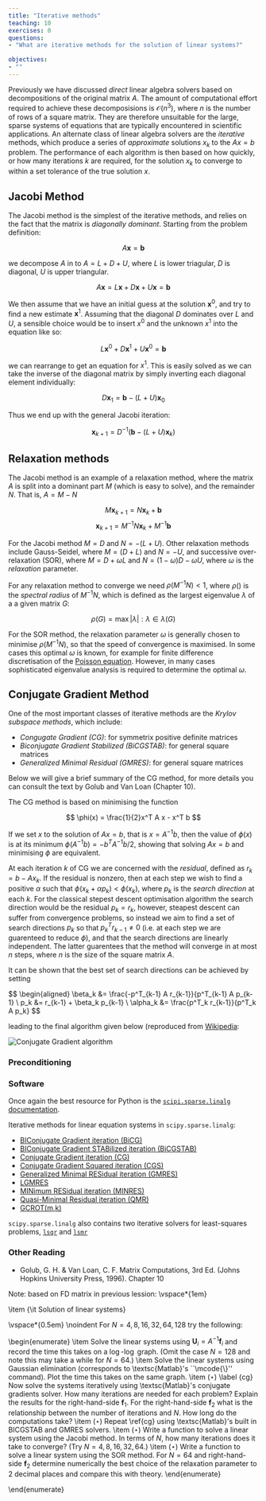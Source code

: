```yaml
---
title: "Iterative methods"
teaching: 10
exercises: 0
questions:
- "What are iterative methods for the solution of linear systems?"

objectives:
- ""
---
```


Previously we have discussed *direct* linear algebra solvers based on decompositions of 
the original matrix $A$. The amount of computational effort required to achieve these 
decomposisions is $\mathcal{O}(n^3)$, where $n$ is the number of rows of a square 
matrix. They are therefore unsuitable for the large, sparse systems of equations that 
are typically encountered in scientific applications. An alternate class of linear 
algebra solvers are the *iterative* methods, which produce a series of *approximate* 
solutions $x_k$ to the $A x = b$ problem. The performance of each algorithm is then 
based on how quickly, or how many iterations $k$ are required, for the solution $x_k$ to 
converge to within a set tolerance of the true solution $x$.

## Jacobi Method

The Jacobi method is the simplest of the iterative methods, and relies on the fact that 
the matrix is *diagonally dominant*. Starting from the problem definition:

$$
A\mathbf{x} = \mathbf{b}
$$

we decompose $A$ in to $A = L + D + U$, where $L$ is lower triagular, $D$ is diagonal, 
$U$ is upper triangular. 

$$
A\mathbf{x} = L\mathbf{x} + D\mathbf{x} + U\mathbf{x} =  \mathbf{b}
$$

We then assume that we have an initial guess at the solution $\mathbf{x}^0$, and try to 
find a new estimate $\mathbf{x}^1$. Assuming that the diagonal $D$ dominates over $L$ 
and $U$, a sensible choice would be to insert $x^0$ and the unknown $x^1$ into the 
equation like so:

$$
L\mathbf{x}^0 + D\mathbf{x}^1 + U\mathbf{x}^0 =  \mathbf{b}
$$

we can rearrange to get an equation for $x^1$. This is easily solved as we can take the 
inverse of the diagonal matrix by simply inverting each diagonal element individually:

$$
D\mathbf{x}_1 =  \mathbf{b} - (L+U)\mathbf{x}_0
$$

Thus we end up with the general Jacobi iteration:

$$
\mathbf{x}_{k+1} =  D^{-1}(\mathbf{b} - (L+U)\mathbf{x}_k)
$$

## Relaxation methods

The Jacobi method is an example of a relaxation method, where the matrix $A$ is split 
into a dominant part $M$ (which is easy to solve), and the remainder $N$. That is, $A = 
M - N$

$$M\mathbf{x}_{k+1} = N\mathbf{x}_k + \mathbf{b}$$
$$\mathbf{x}_{k+1} = M^{-1}N\mathbf{x}_k + M^{-1}\mathbf{b}$$

For the Jacobi method $M = D$ and $N = -(L + U)$. Other relaxation methods include 
Gauss-Seidel, where $M = (D + L)$ and $N = -U$, and successive over-relaxation (SOR), 
where $M = D + \omega L$ and $N = (1 - \omega) D - \omega U$, where $\omega$ is the 
*relaxation* parameter.

For any relaxation method to converge we need $\rho(M^{-1}N) < 1$, where $\rho()$ is the 
*spectral radius* of $M^{-1} N$, which is defined as the largest eigenvalue $\lambda$ of 
a a given matrix $G$:

$$
\rho(G) = \max{|\lambda|: \lambda \in \lambda(G)}
$$

For the SOR method, the relaxation parameter $\omega$ is generally chosen to minimise 
$\rho(M^{-1}N)$, so that the speed of convergence is maximised. In some cases this 
optimal $\omega$ is known, for example for finite difference discretisation of the 
[Poisson equation](https://www.sciencedirect.com/science/article/pii/S0893965908001523).
However, in many cases sophisticated eigenvalue analysis is required to determine the 
optimal $\omega$. 

## Conjugate Gradient Method

One of the most important classes of iterative methods are the *Krylov subspace 
methods*, which include:
- *Congugate Gradient (CG)*: for symmetrix positive definite matrices
- *Biconjugate Gradient Stabilized (BiCGSTAB)*: for general square matrices
- *Generalized Minimal Residual (GMRES)*: for general square matrices

Below we will give a brief summary of the CG method, for more details you can consult 
the text by Golub and Van Loan (Chapter 10).

The CG method is based on minimising the function

$$
\phi(x) = \frac{1}{2}x^T A x - x^T b
$$

If we set $x$ to the solution of $Ax =b$, that is $x = A^{-1} b$, then the value of 
$\phi(x)$ is at its minimum $\phi(A^{-1} b) = -b^T A^{-1} b / 2$, showing that solving 
$Ax = b$ and minimising $\phi$ are equivalent.

At each iteration $k$ of CG we are concerned with the *residual*, defined as $r_k = b - 
A x_k$. If the residual is nonzero, then at each step we wish to find a positive 
$\alpha$ such that $\phi(x_k + \alpha p_k) < \phi(x_k)$, where $p_k$ is the *search 
direction* at each $k$. For the classical stepest descent optimisation algorithm the 
search direction would be the residual $p_k = r_k$, however, steapest descent can suffer 
from convergence problems, so instead we aim to find a set of search directions $p_k$ so 
that $p_k^T r_{k-1} \ne 0$ (i.e. at each step we are guarenteed to reduce $\phi$), and 
that the search directions are linearly independent. The latter guarentees that the 
method will converge in at most $n$ steps, where $n$ is the size of the square matrix 
$A$.

It can be shown that the best set of search directions can be achieved by setting

$$
\begin{aligned}
\beta_k &= \frac{-p^T_{k-1} A r_{k-1}}{p^T_{k-1} A p_{k-1} \\
p_k &= r_{k-1} + \beta_k p_{k-1} \\
\alpha_k &= \frac{p^T_k r_{k-1}}{p^T_k A p_k}
$$

leading to the final algorithm given below (reproduced from 
[Wikipedia](https://en.wikipedia.org/wiki/Conjugate_gradient_method):
       
![Conjugate Gradient algorithm](/figs/cg_pseudocode.svg)

### Preconditioning

### Software

Once again the best resource for Python is the [`scipi.sparse.linalg` 
documentation](https://docs.scipy.org/doc/scipy/reference/sparse.linalg.html).

Iterative methods for linear equation systems in `scipy.sparse.linalg`:

- [BIConjugate Gradient iteration 
  (BiCG)](https://docs.scipy.org/doc/scipy/reference/generated/scipy.sparse.linalg.bicg.html#scipy.sparse.linalg.bicg)
- [BIConjugate Gradient STABilized iteration 
  (BiCGSTAB)](https://docs.scipy.org/doc/scipy/reference/generated/scipy.sparse.linalg.bicgstab.html#scipy.sparse.linalg.bicgstab)
- [Conjugate Gradient iteration 
  (CG)](https://docs.scipy.org/doc/scipy/reference/generated/scipy.sparse.linalg.cg.html#scipy.sparse.linalg.cg)
- [Conjugate Gradient Squared iteration 
  (CGS)](https://docs.scipy.org/doc/scipy/reference/generated/scipy.sparse.linalg.cgs.html#scipy.sparse.linalg.cgs)
- [Generalized Minimal RESidual iteration 
  (GMRES)](https://docs.scipy.org/doc/scipy/reference/generated/scipy.sparse.linalg.gmres.html#scipy.sparse.linalg.gmres)
- 
  [LGMRES](https://docs.scipy.org/doc/scipy/reference/generated/scipy.sparse.linalg.lgmres.html#scipy.sparse.linalg.lgmres)
- [MINimum RESidual iteration 
  (MINRES)](https://docs.scipy.org/doc/scipy/reference/generated/scipy.sparse.linalg.minres.html#scipy.sparse.linalg.minres)
- [Quasi-Minimal Residual iteration 
  (QMR)](https://docs.scipy.org/doc/scipy/reference/generated/scipy.sparse.linalg.qmr.html#scipy.sparse.linalg.qmr)
- 
  [GCROT(m,k)](https://docs.scipy.org/doc/scipy/reference/generated/scipy.sparse.linalg.gcrotmk.html#scipy.sparse.linalg.gcrotmk)

`scipy.sparse.linalg` also contains two iterative solvers for least-squares problems, 
[`lsqr`](https://docs.scipy.org/doc/scipy/reference/generated/scipy.sparse.linalg.lsqr.html#scipy.sparse.linalg.lsqr) 
and 
[`lsmr`](https://docs.scipy.org/doc/scipy/reference/generated/scipy.sparse.linalg.lsmr.html#scipy.sparse.linalg.lsmr)

### Other Reading

- Golub, G. H. & Van Loan, C. F. Matrix Computations, 3rd Ed. (Johns Hopkins University 
  Press, 1996). Chapter 10 

Note: based on FD matrix in previous lession:
\vspace*{1em} 

\item {\it Solution of linear systems}

\vspace*{0.5em}
\noindent
For $N=4,8,16,32,64,128$ try the following:



\begin{enumerate}
\item Solve the linear systems using $\mathbf{U}_i=A^{-1} \mathbf{f}_i$ and
  record the time this takes on a $\log$-$\log$ graph. (Omit the case $N=128$
  and note this may take a while for $N=64$.)
\item Solve the linear systems using Gaussian elimination (corresponds to
  \textsc{Matlab}'s ``\mcode{\\}'' command). Plot the time this takes on the
  same graph.
\item ($\star$) \label {cg} Now solve the systems iteratively using \textsc{Matlab}'s
  conjugate gradients solver. How many iterations are needed for each
  problem? Explain the results for the right-hand-side $\mathbf{f}_1$. For
  the right-hand-side $\mathbf{f}_2$ what is the relationship between the
  number of iterations and $N$. How long do the computations take?
\item ($\star$) Repeat \ref{cg} using \textsc{Matlab}'s built in BICGSTAB and GMRES
  solvers.
\item ($\star$) Write a function to solve a linear system using the Jacobi method. In
  terms of $N$, how many iterations does it take to converge? (Try
  $N=4,8,16,32,64$.)
\item ($\star$) Write a function to solve a linear system using the SOR method. For
  $N=64$ and right-hand-side $\mathbf{f}_2$ determine numerically the best
  choice of the relaxation parameter to 2 decimal places and compare this
  with theory.
\end{enumerate}

\end{enumerate}
